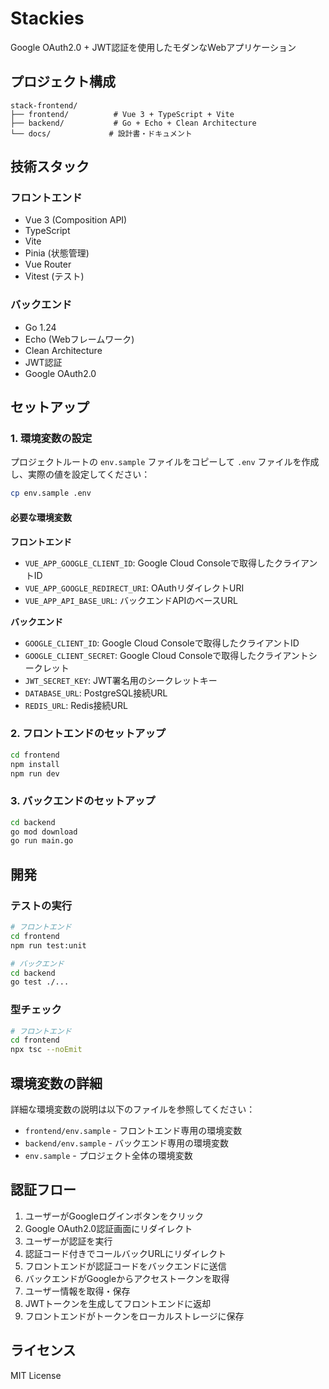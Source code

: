 # Stackies

Google OAuth2.0 + JWT認証を使用したモダンなWebアプリケーション

## プロジェクト構成

```
stack-frontend/
├── frontend/          # Vue 3 + TypeScript + Vite
├── backend/           # Go + Echo + Clean Architecture
└── docs/             # 設計書・ドキュメント
```

## 技術スタック

### フロントエンド
- Vue 3 (Composition API)
- TypeScript
- Vite
- Pinia (状態管理)
- Vue Router
- Vitest (テスト)

### バックエンド
- Go 1.24
- Echo (Webフレームワーク)
- Clean Architecture
- JWT認証
- Google OAuth2.0

## セットアップ

### 1. 環境変数の設定

プロジェクトルートの `env.sample` ファイルをコピーして `.env` ファイルを作成し、実際の値を設定してください：

```bash
cp env.sample .env
```

#### 必要な環境変数

**フロントエンド**
- `VUE_APP_GOOGLE_CLIENT_ID`: Google Cloud Consoleで取得したクライアントID
- `VUE_APP_GOOGLE_REDIRECT_URI`: OAuthリダイレクトURI
- `VUE_APP_API_BASE_URL`: バックエンドAPIのベースURL

**バックエンド**
- `GOOGLE_CLIENT_ID`: Google Cloud Consoleで取得したクライアントID
- `GOOGLE_CLIENT_SECRET`: Google Cloud Consoleで取得したクライアントシークレット
- `JWT_SECRET_KEY`: JWT署名用のシークレットキー
- `DATABASE_URL`: PostgreSQL接続URL
- `REDIS_URL`: Redis接続URL

### 2. フロントエンドのセットアップ

```bash
cd frontend
npm install
npm run dev
```

### 3. バックエンドのセットアップ

```bash
cd backend
go mod download
go run main.go
```

## 開発

### テストの実行

```bash
# フロントエンド
cd frontend
npm run test:unit

# バックエンド
cd backend
go test ./...
```

### 型チェック

```bash
# フロントエンド
cd frontend
npx tsc --noEmit
```

## 環境変数の詳細

詳細な環境変数の説明は以下のファイルを参照してください：

- `frontend/env.sample` - フロントエンド専用の環境変数
- `backend/env.sample` - バックエンド専用の環境変数
- `env.sample` - プロジェクト全体の環境変数

## 認証フロー

1. ユーザーがGoogleログインボタンをクリック
2. Google OAuth2.0認証画面にリダイレクト
3. ユーザーが認証を実行
4. 認証コード付きでコールバックURLにリダイレクト
5. フロントエンドが認証コードをバックエンドに送信
6. バックエンドがGoogleからアクセストークンを取得
7. ユーザー情報を取得・保存
8. JWTトークンを生成してフロントエンドに返却
9. フロントエンドがトークンをローカルストレージに保存

## ライセンス

MIT License
